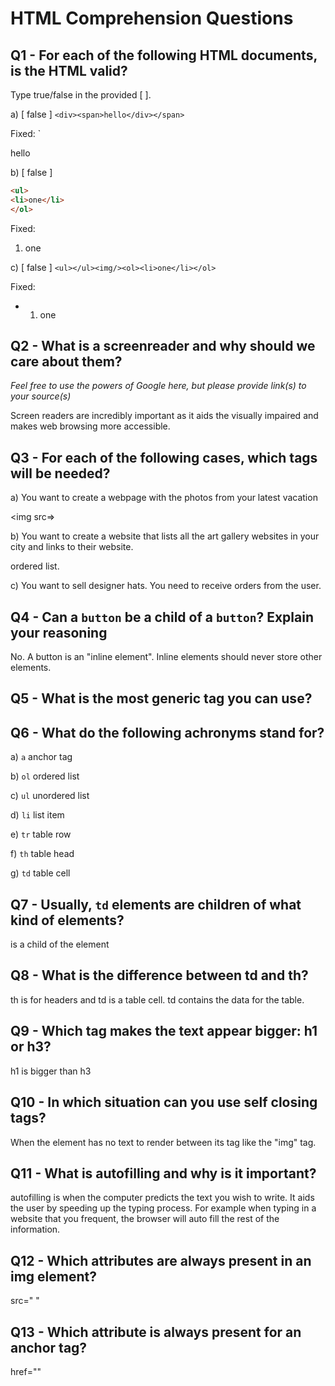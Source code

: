 # HTML Comprehension Questions

## Q1 - For each of the following HTML documents, is the HTML valid?

Type true/false in the provided [ ].

a) [ false ] `<div><span>hello</div></span>`

Fixed: `<div><span>hello</span></div>

b) [ false  ]

```html
<ul>
<li>one</li>
</ol>
```
Fixed:
<ol>
    <li>one</li>
</ol>

c) [ false ] `<ul></ul><img/><ol><li>one</li></ol>`

Fixed: 
<ul>
    <li>
        <img/>
        <ol>
            <li>one</li>
        </ol>
    </li>
</ul>

## Q2 - What is a screenreader and why should we care about them?

_Feel free to use the powers of Google here, but please provide link(s) to your source(s)_

Screen readers are incredibly important as it aids the visually impaired and makes web browsing more accessible.

## Q3 - For each of the following cases, which tags will be needed?

a) You want to create a webpage with the photos from your latest vacation

<img src=>

b) You want to create a website that lists all the art gallery websites in your city and links to their website.

ordered list. <ol></ol>

c) You want to sell designer hats. You need to receive orders from the user.

## Q4 - Can a `button` be a child of a `button`? Explain your reasoning

No. A button is an "inline element". Inline elements should never store other elements.

## Q5 - What is the most generic tag you can use?

<div>

## Q6 - What do the following achronyms stand for?

a) `a` anchor tag

b) `ol` ordered list

c) `ul` unordered list

d) `li` list item

e) `tr` table row

f) `th` table head

g) `td` table cell

## Q7 - Usually, `td` elements are children of what kind of elements?

<td> is a child of the <tr> element

## Q8 - What is the difference between td and th?

th is for headers and td is a table cell. td contains the data for the table.

## Q9 - Which tag makes the text appear bigger: h1 or h3?

h1 is bigger than h3

## Q10 - In which situation can you use self closing tags?

When the element has no text to render between its tag like the "img" tag.

## Q11 - What is autofilling and why is it important?

autofilling is when the computer predicts the text you wish to write. It aids the user by speeding up the typing process. For example when typing in a website that you frequent, the browser will auto fill the rest of the information.

## Q12 - Which attributes are always present in an img element?

src=" "

## Q13 - Which attribute is always present for an anchor tag?

href=""